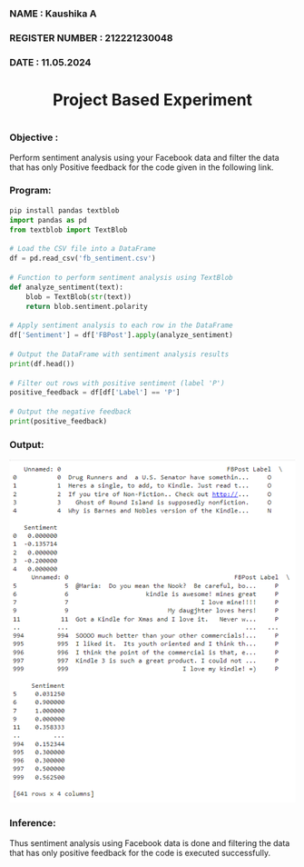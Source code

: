 <H3>NAME : Kaushika A</H3>
<H3>REGISTER NUMBER : 212221230048</H3>
<H3>DATE : 11.05.2024</H3>
<H1 Align="center">Project Based Experiment<H1>
<H3>Objective :</H3>
  
Perform sentiment analysis using your Facebook data and filter the data that has only Positive feedback for the code given in the following link.

<H3>Program:</H3>
  
```py
pip install pandas textblob
import pandas as pd
from textblob import TextBlob

# Load the CSV file into a DataFrame
df = pd.read_csv('fb_sentiment.csv')

# Function to perform sentiment analysis using TextBlob
def analyze_sentiment(text):
    blob = TextBlob(str(text))
    return blob.sentiment.polarity

# Apply sentiment analysis to each row in the DataFrame
df['Sentiment'] = df['FBPost'].apply(analyze_sentiment)

# Output the DataFrame with sentiment analysis results
print(df.head())

# Filter out rows with positive sentiment (label 'P')
positive_feedback = df[df['Label'] == 'P']

# Output the negative feedback
print(positive_feedback)
```

<H3>Output:</H3>

![](Output.PNG)

<H3>Inference:</H3>
Thus sentiment analysis using Facebook data is done and filtering the data that has only positive feedback for the code is executed successfully.

